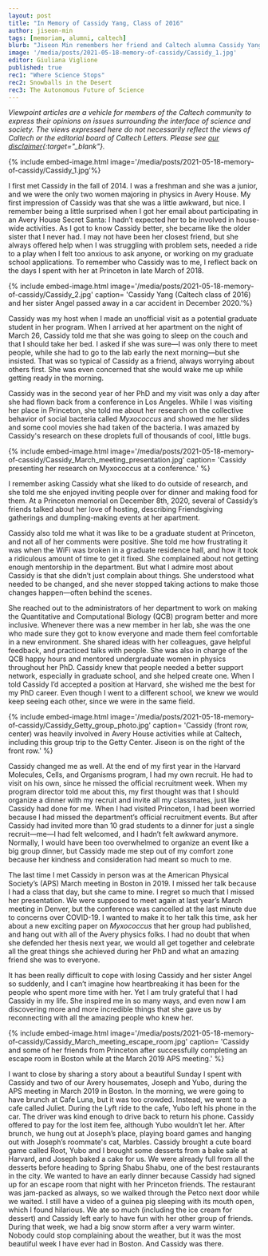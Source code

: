 ```yaml
---
layout: post
title: "In Memory of Cassidy Yang, Class of 2016"
author: jiseon-min
tags: [memoriam, alumni, caltech]
blurb: "Jiseon Min remembers her friend and Caltech alumna Cassidy Yang."
image: '/media/posts/2021-05-18-memory-of-cassidy/Cassidy_1.jpg'
editor: Giuliana Viglione
published: true
rec1: "Where Science Stops"
rec2: Snowballs in the Desert 
rec3: The Autonomous Future of Science
---
```


*Viewpoint articles are a vehicle for members of the Caltech community to express their opinions on issues surrounding the interface of science and society. The views expressed here do not necessarily reflect the views of Caltech or the editorial board of Caltech Letters. Please see [our disclaimer](https://caltechletters.org/disclaimer/){:target="_blank"}.*

{% include embed-image.html image='/media/posts/2021-05-18-memory-of-cassidy/Cassidy_1.jpg'%}

<span class="first-letter">I</span> first met Cassidy in the fall of 2014. I was a freshman and she was a junior, and we were the only two women majoring in physics in Avery House. My first impression of Cassidy was that she was a little awkward, but nice. I remember being a little surprised when I got her email about participating in an Avery House Secret Santa: I hadn’t expected her to be involved in house-wide activities. As I got to know Cassidy better, she became like the older sister that I never had. I may not have been her closest friend, but she always offered help when I was struggling with problem sets, needed a ride to a play when I felt too anxious to ask anyone, or working on my graduate school applications. To remember who Cassidy was to me, I reflect back on the days I spent with her at Princeton in late March of 2018. 

{% include embed-image.html image='/media/posts/2021-05-18-memory-of-cassidy/Cassidy_2.jpg' caption= 'Cassidy Yang (Caltech class of 2016) and her sister Angel passed away in a car accident in December 2020.'%}

Cassidy was my host when I made an unofficial visit as a potential graduate student in her program. When I arrived at her apartment on the night of March 26, Cassidy told me that she was going to sleep on the couch and that I should take her bed. I asked if she was sure—I was only there to meet people, while she had to go to the lab early the next morning—but she insisted. That was so typical of Cassidy as a friend, always worrying about others first. She was even concerned that she would wake me up while getting ready in the morning. 

Cassidy was in the second year of her PhD and my visit was only a day after she had flown back from a conference in Los Angeles. While I was visiting her place in Princeton, she told me about her research on the collective behavior of social bacteria called _Myxococcus_ and showed me her slides and some cool movies she had taken of the bacteria. I was amazed by Cassidy's research on these droplets full of thousands of cool, little bugs.

{% include embed-image.html image='/media/posts/2021-05-18-memory-of-cassidy/Cassidy_March_meeting_presentation.jpg' caption= 'Cassidy presenting her research on Myxococcus at a conference.' %}

I remember asking Cassidy what she liked to do outside of research, and she told me she enjoyed inviting people over for dinner and making food for them. At a Princeton memorial on December 8th, 2020, several of Cassidy’s friends talked about her love of hosting, describing Friendsgiving gatherings and dumpling-making events at her apartment.

Cassidy also told me what it was like to be a graduate student at Princeton, and not all of her comments were positive. She told me how frustrating it was when the WiFi was broken in a graduate residence hall, and how it took a ridiculous amount of time to get it fixed. She complained about not getting enough mentorship in the department. But what I admire most about Cassidy is that she didn’t just complain about things. She understood what needed to be changed, and she never stopped taking actions to make those changes happen—often behind the scenes. 

She reached out to the administrators of her department to work on making the Quantitative and Computational Biology (QCB) program better and more inclusive. Whenever there was a new member in her lab, she was the one who made sure they got to know everyone and made them feel comfortable in a new environment. She shared ideas with her colleagues, gave helpful feedback, and practiced talks with people. She was also in charge of the QCB happy hours and mentored undergraduate women in physics throughout her PhD. Cassidy knew that people needed a better support network, especially in graduate school, and she helped create one. When I told Cassidy I’d accepted a position at Harvard, she wished me the best for my PhD career. Even though I went to a different school, we knew we would keep seeing each other, since we were in the same field.

{% include embed-image.html image='/media/posts/2021-05-18-memory-of-cassidy/Cassidy_Getty_group_photo.jpg' caption= 'Cassidy (front row, center) was heavily involved in Avery House activities while at Caltech, including this group trip to the Getty Center. Jiseon is on the right of the front row.' %}

Cassidy changed me as well. At the end of my first year in the Harvard Molecules, Cells, and Organisms program, I had my own recruit. He had to visit on his own, since he missed the official recruitment week. When my program director told me about this, my first thought was that I should organize a dinner with my recruit and invite all my classmates, just like Cassidy had done for me. When I had visited Princeton, I had been worried because I had missed the department’s official recruitment events. But after Cassidy had invited more than 10 grad students to a dinner for just a single recruit—me—I had felt welcomed, and I hadn’t felt awkward anymore. Normally, I would have been too overwhelmed to organize an event like a big group dinner, but Cassidy made me step out of my comfort zone because her kindness and consideration had meant so much to me. 

The last time I met Cassidy in person was at the American Physical Society’s (APS) March meeting in Boston in 2019. I missed her talk because I had a class that day, but she came to mine. I regret so much that I missed her presentation. We were supposed to meet again at last year’s March meeting in Denver, but the conference was cancelled at the last minute due to concerns over COVID-19. I wanted to make it to her talk this time, ask her about a new exciting paper on _Myxococcus_ that her group had published, and hang out with all of the Avery physics folks. I had no doubt that when she defended her thesis next year, we would all get together and celebrate all the great things she achieved during her PhD and what an amazing friend she was to everyone. 

It has been really difficult to cope with losing Cassidy and her sister Angel so suddenly, and I can’t imagine how heartbreaking it has been for the people who spent more time with her. Yet I am truly grateful that I had Cassidy in my life. She inspired me in so many ways, and even now I am discovering more and more incredible things that she gave us by reconnecting with all the amazing people who knew her. 

{% include embed-image.html image='/media/posts/2021-05-18-memory-of-cassidy/Cassidy_March_meeting_escape_room.jpg' caption= 'Cassidy and some of her friends from Princeton after successfully completing an escape room in Boston while at the March 2019 APS meeting.' %}

I want to close by sharing a story about a beautiful Sunday I spent with Cassidy and two of our Avery housemates, Joseph and Yubo, during the APS meeting in March 2019 in Boston. In the morning, we were going to have brunch at Cafe Luna, but it was too crowded. Instead, we went to a cafe called Juliet. During the Lyft ride to the cafe, Yubo left his phone in the car. The driver was kind enough to drive back to return his phone. Cassidy offered to pay for the lost item fee, although Yubo wouldn’t let her. After brunch, we hung out at Joseph’s place, playing board games and hanging out with Joseph’s roommate's cat, Marbles. Cassidy brought a cute board game called Root, Yubo and I brought some desserts from a bake sale at Harvard, and Joseph baked a cake for us. We were already full from all the desserts before heading to Spring Shabu Shabu, one of the best restaurants in the city. We wanted to have an early dinner because Cassidy had signed up for an escape room that night with her Princeton friends. The restaurant was jam-packed as always, so we walked through the Petco next door while we waited. I still have a video of a guinea pig sleeping with its mouth open, which I found hilarious. We ate so much (including the ice cream for dessert) and Cassidy left early to have fun with her other group of friends. During that week, we had a big snow storm after a very warm winter. Nobody could stop complaining about the weather, but it was the most beautiful week I have ever had in Boston. And Cassidy was there. 
